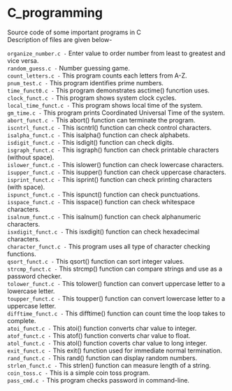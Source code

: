 # C_programming
Source code of some important programs in C  
Description of files are given below-  
  
  
`organize_number.c -`  Enter value to order number from least to greatest and vice versa.  
`random_guess.c -` Number guessing game.  
`count_letters.c -` This program counts each letters from A-Z.  
`pnum_test.c -` This program identifies prime numbers.   
`time_funct0.c -` This program demonstrates asctime() funcrtion uses.   
`clock_funct.c -` This program shows system clock cycles.   
`local_time_funct.c -` This program shows local time of the system.   
`gm_time.c -` This program prints Coordinated Universal Time of the system.   
`abort_funct.c -` This abort() function can terminate the program.   
`iscntrl_funct.c -` This iscntrl() function can check control characters.   
`isalpha_funct.c -` This isalpha() function can check alphabets.   
`isdigit_funct.c -` This isdigit() function can check digits.    
`isgraph_funct.c -` This isgraph() function can check printable characters (without space).   
`islower_funct.c -` This islower() function can check lowercase characters.    
`isupper_funct.c -` This isupper() function can check uppercase characters.   
`isprint_funct.c -` This isprint() function can check printing characters (with space).    
`ispunct_funct.c -` This ispunct() function can check punctuations.       
`isspace_funct.c -` This isspace() function can check whitespace characters.   
`isalnum_funct.c -` This isalnum() function can check alphanumeric characters.    
`isxdigit_funct.c -` This isxdigit() function can check hexadecimal characters.    
`character_funct.c -` This program uses all type of character checking functions.    
`qsort_funct.c -` This qsort() function can sort integer values.       
`strcmp_funct.c -` This strcmp() function can compare strings and use as a password checker.     
`tolower_funct.c -` This tolower() function can convert uppercase letter to a lowercase letter.     
`toupper_funct.c -` This toupper() function can convert lowercase letter to a uppercase letter.      
`difftime_funct.c -` This difftime() function can count time the loop takes to complete.     
`atoi_funct.c -` This atoi() function converts char value to integer.     
`atof_funct.c -` This atof() function converts char value to float.      
`atol_funct.c -` This atol() function coverts char value to long integer.        
`exit_funct.c -` This exit() function used for immediate normal termination.        
`rand_funct.c -` This rand() function can display random numbers.        
`strlen_funct.c -` This strlen() function can measure length of a string.       
`coin_toss.c -` This is a simple coin toss program.      
`pass_cmd.c -` This program checks password in command-line.         



